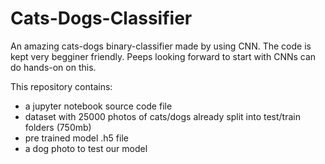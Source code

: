 # Cats-Dogs-Classifier

An amazing cats-dogs binary-classifier made by using CNN. The code is kept very begginer friendly.
Peeps looking forward to start with CNNs can do hands-on on this.

This repository contains:
- a jupyter notebook source code file
- dataset with 25000 photos of cats/dogs already split into test/train folders (750mb)
- pre trained model .h5 file
- a dog photo to test our model
